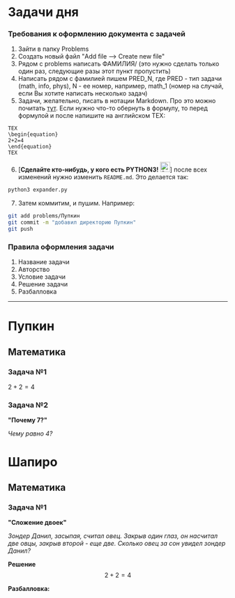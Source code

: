 # Задачи дня 

### Требования к оформлению документа с задачей

1) Зайти в папку Problems
2) Создать новый файл "Add file --> Create new file"
3) Рядом с problems написать ФАМИЛИЯ/ (это нужно сделать только один раз, следующие разы этот пункт пропустить) 
4) Написать рядом с фамилией пишем PRED_N, где PRED - тип задачи (math, info, phys), N - ее номер, например, math_1 (номер на случай, если Вы хотите написать несколько задач)
5) Задачи, желательно, писать в нотации Markdown. Про это можно почитать [тут](https://www.markdownguide.org/cheat-sheet/). Если нужно что-то обернуть в формулу, то перед формулой и после напишите на английском TEX:
```
TEX
\begin{equation}
2+2=4
\end{equation}
TEX
```
6) [__Сделайте кто-нибудь, у кого есть PYTHON3! <img src="https://raw.githubusercontent.com/Tarikul-Islam-Anik/Microsoft-Teams-Animated-Emojis/master/Emojis/Smilies/Green%20Heart.png" alt="Green Heart" width="23" height="23" />__] после всех изменений нужно изменить `README.md`. Это делается так:
```bash
python3 expander.py
```
7) Затем коммитим, и пушим. Например:
```bash
git add problems/Пупкин 
git commit -m "добавил директорию Пупкин"
git push 
```

### Правила оформления задачи 
  1) Название задачи
  2) Авторство
  3) Условие задачи 
  4) Решение задачи 
  5) Разбалловка

-----
# Пупкин

## Математика

### Задача №1


$2 + 2 = 4$

### Задача №2


**"Почему 7?"**

*Чему равно 4?*

# Шапиро

## Математика

### Задача №1


**"Сложение двоек"**

*Зондер Данил, засыпая, считал овец. Закрыв один глаз, он насчитал две овцы, закрыв второй - еще две. Сколько овец за сон увидел зондер Данил?*

**Решение**
$$
\begin{equation}
2+2=4
\end{equation}
$$

**Разбалловка:** 

